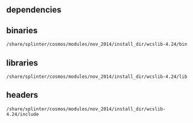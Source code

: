 ## dependencies

## binaries

	/share/splinter/cosmos/modules/nov_2014/install_dir/wcslib-4.24/bin

## libraries

	/share/splinter/cosmos/modules/nov_2014/install_dir/wcslib-4.24/lib

## headers

	/share/splinter/cosmos/modules/nov_2014/install_dir/wcslib-4.24/include
